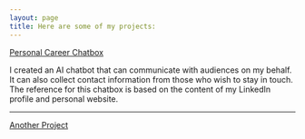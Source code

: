 ```yaml
---
layout: page
title: Here are some of my projects:
---
```


<ins>Personal Career Chatbox </ins>

I created an AI chatbot that can communicate with audiences on my behalf. It can also collect contact information from those who wish to stay in touch. The reference for this chatbox is based on the content of my LinkedIn profile and personal website.

<script
  type="module"
  src="https://gradio.s3-us-west-2.amazonaws.com/5.34.2/gradio.js"
></script>

<gradio-app src="https://billyking121-career-conversation.hf.space"></gradio-app>

****

<ins>Another Project</ins>
